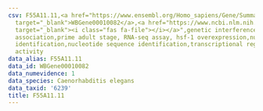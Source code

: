 ```yaml
---
csv: F55A11.11,<a href="https://www.ensembl.org/Homo_sapiens/Gene/Summary?db=core;g=WBGene00010082"
  target="_blank">WBGene00010082</a>,<a href="https://www.ncbi.nlm.nih.gov/pubmed/30894454"
  target="_blank"><i class="fas fa-file"></i></a>",genetic interference,functional
  association,prime adult stage, RNA-seq assay, hsf-1 overexpression,nucleotide sequence
  identification,nucleotide sequence identification,transcriptional regulation,up-regulates
  activity
data_alias: F55A11.11
data_id: WBGene00010082
data_numevidence: 1
data_species: Caenorhabditis elegans
data_taxid: '6239'
title: F55A11.11
---
```

